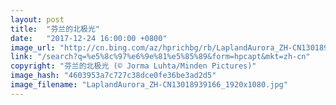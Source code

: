 ```yaml
---
layout: post
title:  "芬兰的北极光"
date:   "2017-12-24 16:00:00 +0800"
image_url: "http://cn.bing.com/az/hprichbg/rb/LaplandAurora_ZH-CN13018939166_1920x1080.jpg"
link: "/search?q=%e5%8c%97%e6%9e%81%e5%85%89&form=hpcapt&mkt=zh-cn"
copyright: "芬兰的北极光 (© Jorma Luhta/Minden Pictures)"
image_hash: "4603953a7c727c38dce0fe36be3ad2d5"
image_filename: "LaplandAurora_ZH-CN13018939166_1920x1080.jpg"
---
```

